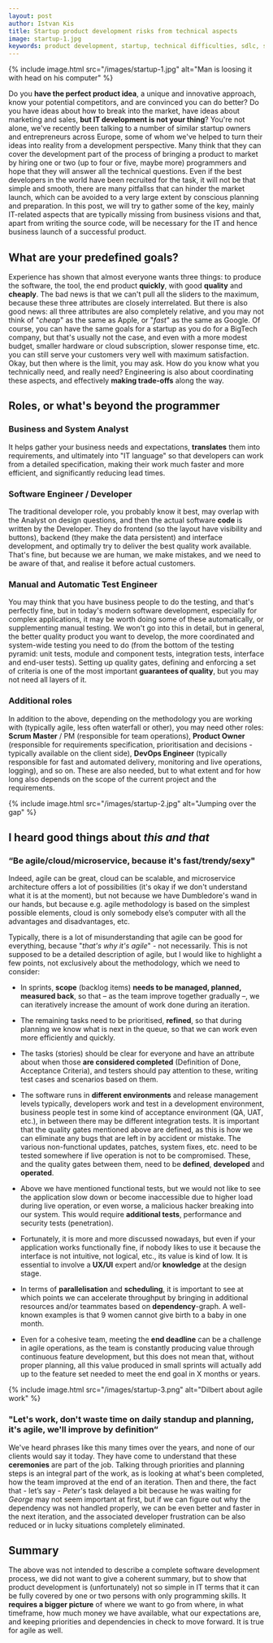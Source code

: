 ```yaml
---
layout: post
author: Istvan Kis
title: Startup product development risks from technical aspects
image: startup-1.jpg
keywords: product development, startup, technical difficulties, sdlc, software development
---
```

{% include image.html src="/images/startup-1.jpg" alt="Man is loosing it with head on his computer" %}

Do you **have the perfect product idea**, a unique and innovative approach, know your potential competitors, and are convinced you can do better? Do you have ideas about how to break into the market, have ideas about marketing and sales, **but IT development is not your thing**? You're not alone, we've recently been talking to a number of similar startup owners and entrepreneurs across Europe, some of whom we've helped to turn their ideas into reality from a development perspective. Many think that they can cover the development part of the process of bringing a product to market by hiring one or two (up to four or five, maybe more) programmers and hope that they will answer all the technical questions. Even if the best developers in the world have been recruited for the task, it will not be that simple and smooth, there are many pitfallss that can hinder the market launch, which can be avoided to a very large extent by conscious planning and preparation. In this post, we will try to gather some of the key, mainly IT-related aspects that are typically missing from business visions and that, apart from writing the source code, will be necessary for the IT and hence business launch of a successful product.

<!--more-->

## What are your predefined goals?

Experience has shown that almost everyone wants three things: to produce the software, the tool, the end product **quickly**, with good **quality** and **cheaply**. The bad news is that we can't pull all the sliders to the maximum, because these three attributes are closely interrelated. But there is also good news: all three attributes are also completely relative, and you may not think of "*cheap*" as the same as Apple, or "*fast*" as the same as Google. Of course, you can have the same goals for a startup as you do for a BigTech company, but that's usually not the case, and even with a more modest budget, smaller hardware or cloud subscription, slower response time, etc. you can still serve your customers very well with maximum satisfaction. Okay, but then where is the limit, you may ask. How do you know what you technically need, and really need? Engineering is also about coordinating these aspects, and effectively **making trade-offs** along the way.

## Roles, or what's beyond the programmer

### Business and System Analyst

It helps gather your business needs and expectations, **translates** them into requirements, and ultimately into "IT language" so that developers can work from a detailed specification, making their work much faster and more efficient, and significantly reducing lead times.

### Software Engineer / Developer

The traditional developer role, you probably know it best, may overlap with the Analyst on design questions, and then the actual software **code** is written by the Developer. They do frontend (so the layout have visibility and buttons), backend (they make the data persistent) and interface development, and optimally try to deliver the best quality work available. That's fine, but because we are human, we make mistakes, and we need to be aware of that, and realise it before actual customers.

### Manual and Automatic Test Engineer

You may think that you have business people to do the testing, and that's perfectly fine, but in today's modern software development, especially for complex applications, it may be worth doing some of these automatically, or supplementing manual testing. We won't go into this in detail, but in general, the better quality product you want to develop, the more coordinated and system-wide testing you need to do (from the bottom of the testing pyramid: unit tests, module and component tests, integration tests, interface and end-user tests). Setting up quality gates, defining and enforcing a set of criteria is one of the most important **guarantees of quality**, but you may not need all layers of it.

### Additional roles

In addition to the above, depending on the methodology you are working with (typically agile, less often waterfall or other), you may need other roles: **Scrum Master** / PM (responsible for team operations), **Product Owner** (responsible for requirements specification, prioritisation and decisions - typically available on the client side), **DevOps Engineer** (typically responsible for fast and automated delivery, monitoring and live operations, logging), and so on. These are also needed, but to what extent and for how long also depends on the scope of the current project and the requirements.

{% include image.html src="/images/startup-2.jpg" alt="Jumping over the gap" %}

## I heard good things about *this and that*

### “Be agile/cloud/microservice, because it's fast/trendy/sexy"

Indeed, agile can be great, cloud can be scalable, and microservice architecture offers a lot of possibilities (it's okay if we don't understand what it is at the moment), but not because we have Dumbledore's wand in our hands, but because e.g. agile methodology is based on the simplest possible elements, cloud is only somebody else’s computer with all the advantages and disadvantages, etc.

Typically, there is a lot of misunderstanding that agile can be good for everything, because "*that's why it's agile*" - not necessarily. This is not supposed to be a detailed description of agile, but I would like to highlight a few points, not exclusively about the methodology, which we need to consider:

- In sprints, **scope** (backlog items) **needs to be managed, planned, measured back**, so that – as the team improve together gradually –, we can iteratively increase the amount of work done during an iteration.

- The remaining tasks need to be prioritised, **refined**, so that during planning we know what is next in the queue, so that we can work even more efficiently and quickly.

- The tasks (stories) should be clear for everyone and have an attribute about when those **are considered completed** (Definition of Done, Acceptance Criteria), and testers should pay attention to these, writing test cases and scenarios based on them.

- The software runs in **different environments** and release management levels typically, developers work and test in a development environment, business people test in some kind of acceptance environment (QA, UAT, etc.), in between there may be different integration tests. It is important that the quality gates mentioned above are defined, as this is how we can eliminate any bugs that are left in by accident or mistake. The various non-functional updates, patches, system fixes, etc. need to be tested somewhere if live operation is not to be compromised. These, and the quality gates between them, need to be **defined**, **developed** and **operated**.

- Above we have mentioned functional tests, but we would not like to see the application slow down or become inaccessible due to higher load during live operation, or even worse, a malicious hacker breaking into our system. This would require **additional tests**, performance and security tests (penetration).

- Fortunately, it is more and more discussed nowadays, but even if your application works functionally fine, if nobody likes to use it because the interface is not intuitive, not logical, etc., its value is kind of low. It is essential to involve a **UX/UI** expert and/or **knowledge** at the design stage.

- In terms of **parallelisation** and **scheduling**, it is important to see at which points we can accelerate throughput by bringing in additional resources and/or teammates based on **dependency**-graph. A well-known examples is that 9 women cannot give birth to a baby in one month.

- Even for a cohesive team, meeting the **end deadline** can be a challenge in agile operations, as the team is constantly producing value through continuous feature development, but this does not mean that, without proper planning, all this value produced in small sprints will actually add up to the feature set needed to meet the end goal in X months or years.

{% include image.html src="/images/startup-3.png" alt="Dilbert about agile work" %}

### "Let's work, don't waste time on daily standup and planning, it's agile, we'll improve by definition“

We've heard phrases like this many times over the years, and none of our clients would say it today. They have come to understand that these **ceremonies** are part of the job. Talking through priorities and planning steps is an integral part of the work, as is looking at what's been completed, how the team improved at the end of an iteration. Then and there, the fact that - let’s say - *Peter*'s task delayed a bit because he was waiting for *George* may not seem important at first, but if we can figure out why the dependency was not handled properly, we can be even better and faster in the next iteration, and the associated developer frustration can be also reduced or in lucky situations completely eliminated.

## Summary

The above was not intended to describe a complete software development process, we did not want to give a coherent summary, but to show that product development is (unfortunately) not so simple in IT terms that it can be fully covered by one or two persons with only programming skills. It **requires a bigger picture** of where we want to go from where, in what timeframe, how much money we have available, what our expectations are, and keeping priorities and dependencies in check to move forward. It is true for agile as well.
